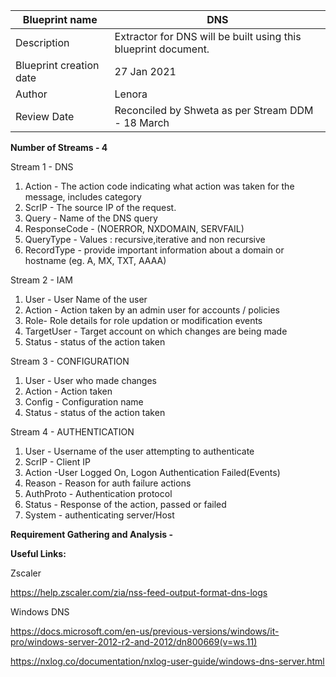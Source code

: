 | Blueprint name          | DNS                                                            |
| ----------------------- | -------------------------------------------------------------- |
| Description             | Extractor for DNS will be built using this blueprint document. |
| Blueprint creation date | 27 Jan 2021                                                    |
| Author                  | Lenora                                                         |
| Review Date             | Reconciled by Shweta as per Stream DDM - 18 March              |

**Number of Streams - 4**

Stream 1 - DNS

1. Action - The action code indicating what action was taken for the message, includes category
2. ScrIP - The source IP of the request.
3. Query - Name of the DNS query
4. ResponseCode - (NOERROR, NXDOMAIN, SERVFAIL)
5. QueryType - Values : recursive,iterative and non recursive
6. RecordType - provide important information about a domain or hostname (eg. A, MX, TXT, AAAA)

Stream 2 - IAM

1. User - User Name of the user
2. Action - Action taken by an admin user for accounts / policies
3. Role- Role details for role updation or modification events
4. TargetUser - Target account on which changes are being made
5. Status - status of the action taken

Stream 3 - CONFIGURATION

1. User - User who made changes
2. Action - Action taken
3. Config - Configuration name
4. Status - status of the action taken

Stream 4 - AUTHENTICATION

1. User - Username of the user attempting to authenticate
2. ScrIP - Client IP
3. Action -User Logged On, Logon Authentication Failed(Events)
4. Reason - Reason for auth failure actions
5. AuthProto - Authentication protocol
6. Status - Response of the action, passed or failed 
7. System - authenticating server/Host

**Requirement Gathering and Analysis -**

**Useful Links:**

Zscaler

https://help.zscaler.com/zia/nss-feed-output-format-dns-logs


Windows DNS

https://docs.microsoft.com/en-us/previous-versions/windows/it-pro/windows-server-2012-r2-and-2012/dn800669(v=ws.11)

https://nxlog.co/documentation/nxlog-user-guide/windows-dns-server.html


